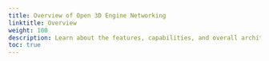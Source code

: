 ```yaml
---
title: Overview of Open 3D Engine Networking
linktitle: Overview
weight: 100
description: Learn about the features, capabilities, and overall architecture of the networking stack used in Open 3D Engine.
toc: true
---
```


<!-- TODO:
    - Fill in multiplayer packet information
    - Multiplayer architecture
    - Multiplayer payload information
    - Wiring components to multiplayer for sync
-->
